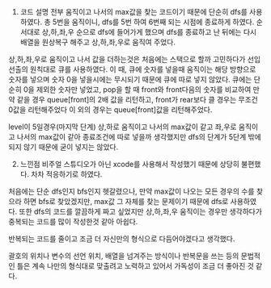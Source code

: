 1. 코드 설명
전부 움직이고 나서의 max값을 찾는 코드이기 때문에 단순히 dfs를 사용하였다. 총 5번을 움직이니, dfs를 5번 하여 6번째 되는 시점에 종료하게 하였다.
순서대로 상,하,좌,우 순으로 dfs에 들어가게 했으며 dfs를 종료하고 난 뒤에는 다시 배열을 원상복구 해주고 상,하,좌,우로 움직여 주었다.

상,하,좌,우로 움직이고 나서 값을 더하는것은 처음에는 스택으로 할까 고민하다가 선입선출의 원칙대로 큐를 사용하였다.
이 때, 큐에 숫자를 넣을때 움직이는 해당 방향으로 숫자를 넣으며 숫자 0을 넣을시에는 무시되기 때문에 큐에 따로 넣지 않았다.
큐에는 단순히 0을 제외한 숫자만 넣었고,
pop을 할 때 front와 front다음의 숫자를 비교하여 만약 같을 경우 queue[front]의 2배 값을 리턴하고, front가 rear보다 클 경우는 무조건 0값을 리턴해주었다
이 외의 경우는 queue[front]값을 리턴해주었다.

level이 5일경우(마지막 단계)
상,하로 움직이고 나서의 max값이 같고 좌,우로 움직이고 나서의 max값이 같아 종료조건에 따로 넣을까 생각했지만 dfs의 단계가 5단계 밖에 되지 않기 때문에 굳이 넣지는 않았다.


2. 느낀점
비주얼 스튜디오가 아닌 xcode를 사용해서 작성했기 때문에 상당히 불편했다. 차차 적응하기로 하였다.

처음에는 단순 dfs인지 bfs인지 헷갈렸으나, 만약 max값이 나오는 모든 경우의 수를 찾으라 하면 bfs로 찾았겠지만, max값 그 자체를 찾는 문제이기 때문에 dfs로 사용하였다.
또한 dfs의 코드를 깔끔하게 짜고 싶었지만 상,하,좌,우 움직이는 경우만 생각하다가 중복되는 코드를 많이 작성한것 같아 아쉽다.

반복되는 코드를 줄이고 조금 더 자신만의 형식으로 다듬어야겠다고 생각했다.

괄호의 위치나 변수의 선언 위치, 배열을 넘겨주는 방식이나 반복문을 쓰는 등의 문법적인 틀은 계속 나만의 형식대로 맞출려고 노력하고 있어서 가독성이 조금 더 좋아진 것 같다.
